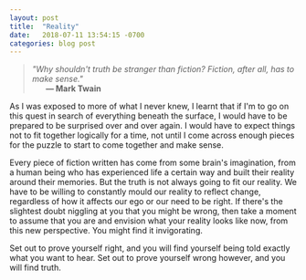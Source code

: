 ```yaml
---
layout: post
title:  "Reality"
date:   2018-07-11 13:54:15 -0700
categories: blog post
---
```


>*"Why shouldn't truth be stranger than fiction? Fiction, after all, has to make sense."* 
 <br>&nbsp;&nbsp;&nbsp;&nbsp;&nbsp;&nbsp;__&mdash; Mark Twain__

As I was exposed to more of what I never knew, I learnt that if I'm to go on this quest in search of everything beneath the surface, I would have to be prepared to be surprised over and over again. I would have to expect things not to fit together logically for a time, not until I come across enough pieces for the puzzle to start to come together and make sense.

Every piece of fiction written has come from some brain's imagination, from a human being who has experienced life a certain way and built their reality around their memories. But the truth is not always going to fit our reality. We have to be willing to constantly mould our reality to reflect change, regardless of how it affects our ego or our need to be right. If there's the slightest doubt niggling at you that you might be wrong, then take a moment to assume that you are and envision what your reality looks like now, from this new perspective. You might find it invigorating. 

Set out to prove yourself right, and you will find yourself being told exactly what you want to hear. Set out to prove yourself wrong however, and you will find truth.